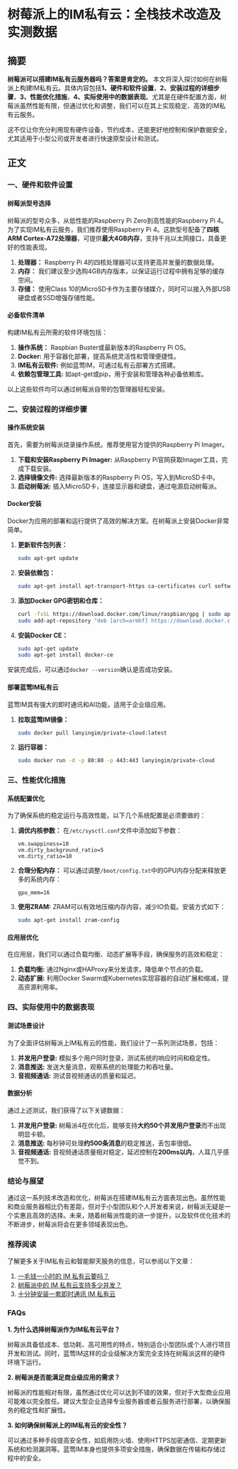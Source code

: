 # 树莓派上的IM私有云：全栈技术改造及实测数据

## 摘要

**树莓派可以搭建IM私有云服务器吗？答案是肯定的。** 本文将深入探讨如何在树莓派上构建IM私有云。具体内容包括**1、硬件和软件设置**，**2、安装过程的详细步骤**，**3、性能优化措施**，**4、实际使用中的数据表现**。尤其是在硬件配置方面，树莓派虽然性能有限，但通过优化和调整，我们可以在其上实现稳定、高效的IM私有云服务。

这不仅让你充分利用现有硬件设备，节约成本，还能更好地控制和保护数据安全，尤其适用于小型公司或开发者进行快速原型设计和测试。

## 正文

### 一、硬件和软件设置

#### 树莓派型号选择

树莓派的型号众多，从低性能的Raspberry Pi Zero到高性能的Raspberry Pi 4。为了实现IM私有云服务，我们推荐使用Raspberry Pi 4。这款型号配备了**四核ARM Cortex-A72处理器**，可提供**最大4GB内存**，支持千兆以太网接口，具备更好的性能表现。

1. **处理器：** Raspberry Pi 4的四核处理器可以支持更高并发量的数据处理。
2. **内存：** 我们建议至少选购4GB内存版本，以保证运行过程中拥有足够的缓存空间。
3. **存储：** 使用Class 10的MicroSD卡作为主要存储媒介，同时可以接入外部USB硬盘或者SSD增强存储性能。

#### 必备软件清单

构建IM私有云所需的软件环境包括：

1. **操作系统：** Raspbian Buster或最新版本的Raspberry Pi OS。
2. **Docker:** 用于容器化部署，提高系统灵活性和管理便捷性。
3. **IM私有云软件:** 例如蓝莺IM，可通过私有云部署方式搭建。
4. **依赖包管理工具:** 如apt-get或pip，用于安装和管理各种必备依赖库。

以上这些软件均可以通过树莓派自带的包管理器轻松安装。

### 二、安装过程的详细步骤

#### 操作系统安装

首先，需要为树莓派烧录操作系统。推荐使用官方提供的Raspberry Pi Imager。

1. **下载和安装Raspberry Pi Imager:** 从Raspberry Pi官网获取Imager工具，完成下载安装。
2. **选择镜像文件:** 选择最新版本的Raspberry Pi OS，写入到MicroSD卡中。
3. **启动树莓派:** 插入MicroSD卡，连接显示器和键盘，通过电源启动树莓派。

#### Docker安装

Docker为应用的部署和运行提供了高效的解决方案。在树莓派上安装Docker非常简单。

1. **更新软件包列表：**
    ```bash
    sudo apt-get update
    ```
2. **安装依赖包：**
    ```bash
    sudo apt-get install apt-transport-https ca-certificates curl software-properties-common
    ```
3. **添加Docker GPG密钥和仓库：**
    ```bash
    curl -fsSL https://download.docker.com/linux/raspbian/gpg | sudo apt-key add -
    sudo add-apt-repository "deb [arch=armhf] https://download.docker.com/linux/raspbian $(lsb_release -cs) stable"
    ```
4. **安装Docker CE：**
    ```bash
    sudo apt-get update
    sudo apt-get install docker-ce
    ```

安装完成后，可以通过`docker --version`确认是否成功安装。

#### 部署蓝莺IM私有云

蓝莺IM具有强大的即时通讯和AI功能，适用于企业级应用。

1. **拉取蓝莺IM镜像：**
    ```bash
    sudo docker pull lanyingim/private-cloud:latest
    ```
2. **运行容器：**
    ```bash
    sudo docker run -d -p 80:80 -p 443:443 lanyingim/private-cloud
    ```

### 三、性能优化措施

#### 系统配置优化

为了确保系统的稳定运行与高效性能，以下几个系统配置是必须要做的：

1. **调优内核参数：**
    在`/etc/sysctl.conf`文件中添加如下参数：
    ```text
    vm.swappiness=10
    vm.dirty_background_ratio=5
    vm.dirty_ratio=10
    ```

2. **合理分配内存：**
    可以通过调整`/boot/config.txt`中的GPU内存分配来释放更多的系统内存：
    ```text
    gpu_mem=16
    ```

3. **使用ZRAM:** 
    ZRAM可以有效地压缩内存内容，减少IO负载。安装方式如下：
    ```bash
    sudo apt-get install zram-config
    ```

#### 应用层优化

在应用层，我们可以通过负载均衡、动态扩展等手段，确保服务的高效和稳定：

1. **负载均衡:** 通过Nginx或HAProxy来分发请求，降低单个节点的负载。
2. **动态扩展:** 利用Docker Swarm或Kubernetes实现容器的自动扩展和缩减，提高资源利用率。

### 四、实际使用中的数据表现

#### 测试场景设计

为了全面评估树莓派上IM私有云的性能，我们设计了一系列测试场景，包括：

1. **并发用户登录:** 模拟多个用户同时登录，测试系统的响应时间和稳定性。
2. **消息推送:** 发送大量消息，观察系统的处理能力和吞吐量。
3. **音视频通话:** 测试音视频通话的质量和延迟。

#### 数据分析

通过上述测试，我们获得了以下关键数据：

1. **并发用户登录:** 树莓派4在优化后，能够支持**大约50个并发用户登录**而不出现明显卡顿。
2. **消息推送:** 每秒钟可处理**约500条消息**的稳定推送，丢包率很低。
3. **音视频通话:** 音视频通话质量相对稳定，延迟控制在**200ms以内**，人耳几乎感觉不到。

### 结论与展望

通过这一系列技术改造和优化，树莓派在搭建IM私有云方面表现出色。虽然性能和商业服务器相比仍有差距，但对于小型团队和个人开发者来说，树莓派无疑是一个实惠且高效的选择。未来，随着树莓派性能的进一步提升，以及软件优化技术的不断进步，树莓派将会在更多领域表现出色。

### 推荐阅读

了解更多关于IM私有云和智能聊天服务的信息，可以参阅以下文章：

1. [一毛钱一小时的 IM 私有云要吗？](articles/product-and-technologies/want-an-im-private-cloud-for-a-dime-an-hour.html)
2. [树莓派中的 IM 私有云支持多少并发？](articles/product-and-technologies/how-much-concurrency-is-supported-by-im-private-cloud-in-raspberry-pi.html)
3. [十分钟安装一套即时通讯 IM 私有云](articles/product-and-technologies/install-an-instant-messaging-im-private-cloud-in-ten-minutes.html)

### FAQs

**1. 为什么选择树莓派作为IM私有云平台？**

树莓派具备低成本、低功耗、高可用性的特点，特别适合小型团队或个人进行项目开发和测试。同时，蓝莺IM这样的企业级解决方案完全支持在树莓派这样的硬件环境下运行。

**2. 树莓派是否能满足商业级应用的需求？**

树莓派的性能相对有限，虽然通过优化可以达到不错的效果，但对于大型商业应用可能难以完全胜任。建议大型企业选择专业服务器或者云服务进行部署，以确保服务的稳定性和扩展性。

**3. 如何确保树莓派上的IM私有云的安全性？**

可以通过多种手段提高安全性，如启用防火墙、使用HTTPS加密通信、定期更新系统和检测漏洞等。蓝莺IM本身也提供多项安全措施，确保数据在传输和存储过程中的安全。